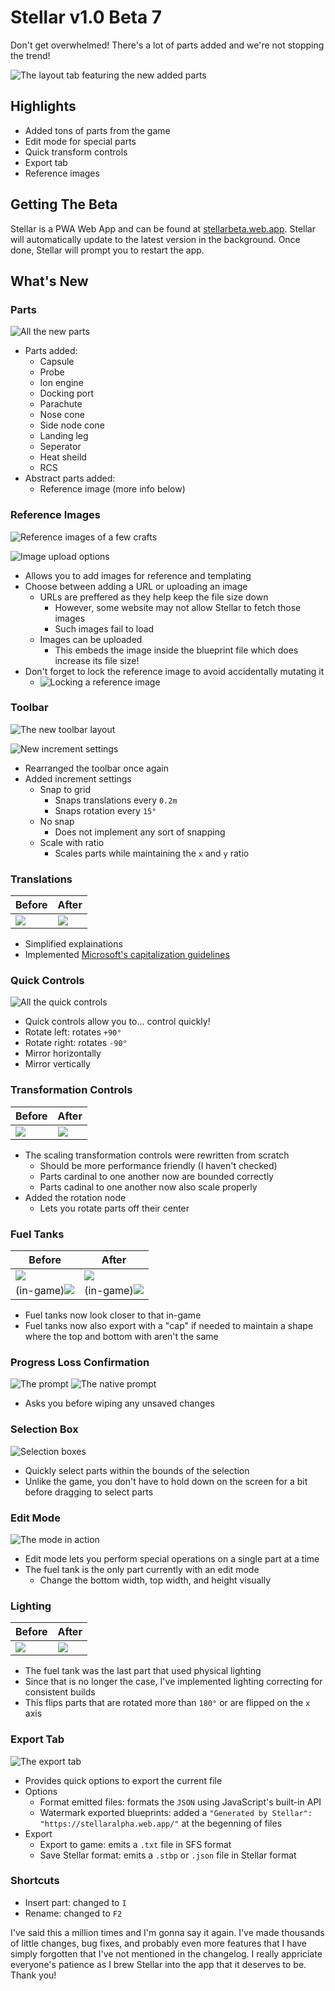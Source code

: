 # Stellar v1.0 Beta 7

Don't get overwhelmed! There's a lot of parts added and we're not stopping the trend!

![The layout tab featuring the new added parts](https://i.imgur.com/Lg7qrJA.png)

## Highlights

- Added tons of parts from the game
- Edit mode for special parts
- Quick transform controls
- Export tab
- Reference images

## Getting The Beta

Stellar is a PWA Web App and can be found at [stellarbeta.web.app](https://setllarbeta.web.app). Stellar will automatically update to the latest version in the background. Once done, Stellar will prompt you to restart the app.

## What's New

### Parts

![All the new parts](https://i.imgur.com/XLbNHxr.png)

- Parts added:
  - Capsule
  - Probe
  - Ion engine
  - Docking port
  - Parachute
  - Nose cone
  - Side node cone
  - Landing leg
  - Seperator
  - Heat sheild
  - RCS
- Abstract parts added:
  - Reference image (more info below)

### Reference Images

![Reference images of a few crafts](https://i.imgur.com/u83bIeA.png)

![Image upload options](https://i.imgur.com/inAjAV9.png)

- Allows you to add images for reference and templating
- Choose between adding a URL or uploading an image
  - URLs are preffered as they help keep the file size down
    - However, some website may not allow Stellar to fetch those images
    - Such images fail to load
  - Images can be uploaded
    - This embeds the image inside the blueprint file which does increase its file size!
- Don't forget to lock the reference image to avoid accidentally mutating it
  - ![Locking a reference image](https://i.imgur.com/Ezcoe3h.png)

### Toolbar

![The new toolbar layout](https://i.imgur.com/c9dwm5T.png)

![New increment settings](https://i.imgur.com/YloKMt7.png)

- Rearranged the toolbar once again
- Added increment settings
  - Snap to grid
    - Snaps translations every `0.2m`
    - Snaps rotation every `15°`
  - No snap
    - Does not implement any sort of snapping
  - Scale with ratio
    - Scales parts while maintaining the `x` and `y` ratio

### Translations

| Before                               | After                                |
| ------------------------------------ | ------------------------------------ |
| ![](https://i.imgur.com/GRmC7mf.png) | ![](https://i.imgur.com/PU0qjht.png) |

- Simplified explainations
- Implemented [Microsoft's capitalization guidelines](https://learn.microsoft.com/en-us/style-guide/capitalization)

### Quick Controls

![All the quick controls](https://i.imgur.com/lfPpMEV.png)

- Quick controls allow you to... control quickly!
- Rotate left: rotates `+90°`
- Rotate right: rotates `-90°`
- Mirror horizontally
- Mirror vertically

### Transformation Controls

| Before                               | After                                |
| ------------------------------------ | ------------------------------------ |
| ![](https://i.imgur.com/jb5pR2b.png) | ![](https://i.imgur.com/UZ1iSic.png) |

- The scaling transformation controls were rewritten from scratch
  - Should be more performance friendly (I haven't checked)
  - Parts cardinal to one another now are bounded correctly
  - Parts cadinal to one another now also scale properly
- Added the rotation node
  - Lets you rotate parts off their center

### Fuel Tanks

| Before                                        | After                                         |
| --------------------------------------------- | --------------------------------------------- |
| ![](https://i.imgur.com/XMsclmT.png)          | ![](https://i.imgur.com/GrPFRJo.png)          |
| (in-game)![](https://i.imgur.com/vxoC9Cg.png) | (in-game)![](https://i.imgur.com/xIJ2qE6.png) |

- Fuel tanks now look closer to that in-game
- Fuel tanks now also export with a "cap" if needed to maintain a shape where the top and bottom with aren't the same

### Progress Loss Confirmation

![The prompt](https://i.imgur.com/pZhQvf7.png)
![The native prompt](https://i.imgur.com/OTL3gDa.png)

- Asks you before wiping any unsaved changes

### Selection Box

![Selection boxes](https://i.imgur.com/oamhnq8.gif)

- Quickly select parts within the bounds of the selection
- Unlike the game, you don't have to hold down on the screen for a bit before dragging to select parts

### Edit Mode

![The mode in action](https://i.imgur.com/M9CqFJt.gif)

- Edit mode lets you perform special operations on a single part at a time
- The fuel tank is the only part currently with an edit mode
  - Change the bottom width, top width, and height visually

### Lighting

| Before                               | After                                |
| ------------------------------------ | ------------------------------------ |
| ![](https://i.imgur.com/87FgHRi.png) | ![](https://i.imgur.com/oLUHDWG.png) |

- The fuel tank was the last part that used physical lighting
- Since that is no longer the case, I've implemented lighting correcting for consistent builds
- This flips parts that are rotated more than `180°` or are flipped on the `x` axis

### Export Tab

![The export tab](https://i.imgur.com/k43VWGI.png)

- Provides quick options to export the current file
- Options
  - Format emitted files: formats the `JSON` using JavaScript's built-in API
  - Watermark exported blueprints: added a `"Generated by Stellar": "https://stellaralpha.web.app/"` at the begenning of files
- Export
  - Export to game: emits a `.txt` file in SFS format
  - Save Stellar format: emits a `.stbp` or `.json` file in Stellar format

### Shortcuts

- Insert part: changed to `I`
- Rename: changed to `F2`

I've said this a million times and I'm gonna say it again. I've made thousands of little changes, bug fixes, and probably even more features that I have simply forgotten that I've not mentioned in the changelog. I really appriciate everyone's patience as I brew Stellar into the app that it deserves to be. Thank you!
